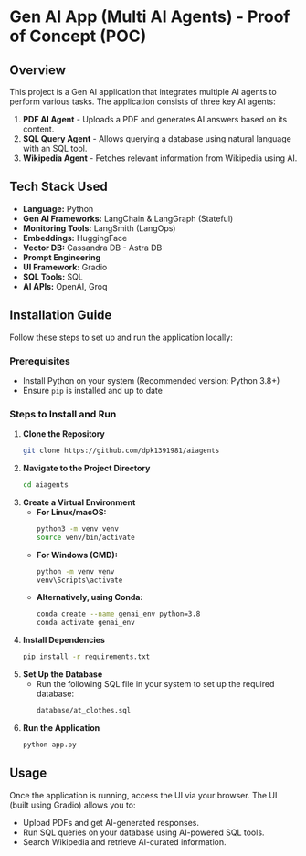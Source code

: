 # Gen AI App (Multi AI Agents) - Proof of Concept (POC)

## Overview
This project is a Gen AI application that integrates multiple AI agents to perform various tasks. The application consists of three key AI agents:

1. **PDF AI Agent** - Uploads a PDF and generates AI answers based on its content.
2. **SQL Query Agent** - Allows querying a database using natural language with an SQL tool.
3. **Wikipedia Agent** - Fetches relevant information from Wikipedia using AI.

## Tech Stack Used
- **Language:** Python
- **Gen AI Frameworks:** LangChain & LangGraph (Stateful)
- **Monitoring Tools:** LangSmith (LangOps)
- **Embeddings:** HuggingFace
- **Vector DB:** Cassandra DB - Astra DB
- **Prompt Engineering**
- **UI Framework:** Gradio
- **SQL Tools:** SQL
- **AI APIs:** OpenAI, Groq

## Installation Guide
Follow these steps to set up and run the application locally:

### Prerequisites
- Install Python on your system (Recommended version: Python 3.8+)
- Ensure `pip` is installed and up to date

### Steps to Install and Run
1. **Clone the Repository**
   ```bash
   git clone https://github.com/dpk1391981/aiagents
   ```
2. **Navigate to the Project Directory**
   ```bash
   cd aiagents
   ```
3. **Create a Virtual Environment**
   - **For Linux/macOS:**
     ```bash
     python3 -m venv venv
     source venv/bin/activate
     ```
   - **For Windows (CMD):**
     ```bash
     python -m venv venv
     venv\Scripts\activate
     ```
   - **Alternatively, using Conda:**
     ```bash
     conda create --name genai_env python=3.8
     conda activate genai_env
     ```
4. **Install Dependencies**
   ```bash
   pip install -r requirements.txt
   ```
5. **Set Up the Database**
   - Run the following SQL file in your system to set up the required database:
     ```bash
     database/at_clothes.sql
     ```
6. **Run the Application**
   ```bash
   python app.py
   ```

## Usage
Once the application is running, access the UI via your browser. The UI (built using Gradio) allows you to:
- Upload PDFs and get AI-generated responses.
- Run SQL queries on your database using AI-powered SQL tools.
- Search Wikipedia and retrieve AI-curated information.